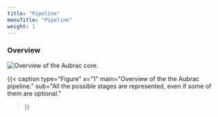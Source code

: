 ```yaml
---
title: "Pipeline"
menuTitle: "Pipeline"
weight: 1
---
```


### Overview

![Overview of the Aubrac core.](/fig/aubrac-pipeline.png)

{{< caption 
  type="Figure" 
  x="1"
  main="Overview of the the Aubrac pipeline."
  sub="All the possible stages are represented, even if some of them are optional."
>}}
